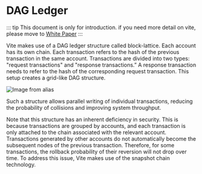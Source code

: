 # DAG Ledger

::: tip
This document is only for introduction. if you need more detail on vite, please move to [White Paper](https://www.vite.org/whitepaper/vite_en.pdf)
:::

Vite makes use of a DAG ledger structure called block-lattice. Each account has its own chain. Each transaction refers to the hash of the previous transaction in the same account. Transactions are divided into two types: "request transactions" and "response transactions.”  A response transaction needs to refer to the hash of the corresponding request transaction. This setup creates a grid-like DAG structure. 

![Image from alias](~images/dag-ledger.png)

Such a structure allows parallel writing of individual transactions, reducing the probability of collisions and improving system throughput.

Note that this structure has an inherent deficiency in security.   This is because transactions are grouped by accounts, and each transaction is only attached to the chain associated with the relevant account. Transactions generated by other accounts do not automatically become the subsequent nodes of the previous transaction. Therefore, for some transactions, the rollback probability of their reversion will not drop over time.  To address this issue, Vite makes use of the snapshot chain technology.
